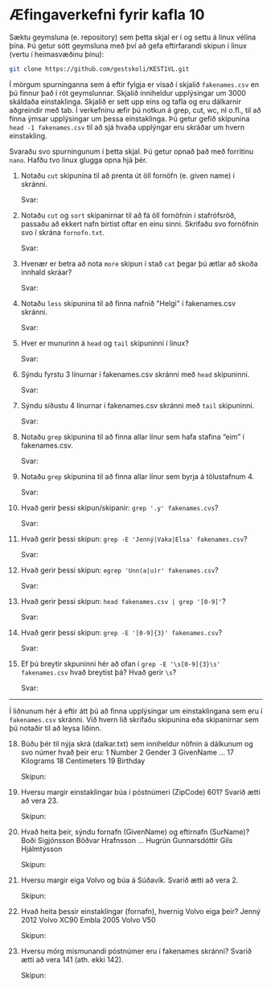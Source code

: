 # Æfingaverkefni fyrir kafla 10

Sæktu geymsluna (e. repository) sem þetta skjal er í og settu á linux vélina 
þína. Þú getur sótt geymsluna með því að gefa eftirfarandi skipun í linux 
(vertu í heimasvæðinu þínu): 
```bash
git clone https://github.com/gestskoli/KEST1VL.git
```

Í mörgum spurninganna sem á eftir fylgja er vísað í skjalið `fakenames.csv` en 
þú finnur það í rót geymslunnar. Skjalið inniheldur upplýsingar um 3000 
skáldaða einstaklinga. Skjalið er sett upp eins og tafla og eru dálkarnir 
aðgreindir með tab. Í verkefninu æfir þú notkun á grep, cut, wc, nl o.fl., 
til að finna ýmsar upplýsingar um þessa einstaklinga. Þú getur gefið 
skipunina `head -1 fakenames.csv` til að sjá hvaða upplýngar eru skráðar um 
hvern einstakling.

Svaraðu svo spurningunum í þetta skjal. Þú getur opnað það með forritinu `nano`. 
Hafðu tvo linux glugga opna hjá þér.

1. Notaðu `cut` skipunina til að prenta út öll fornöfn (e. given name) í 
skránni.
   
   Svar: 

2. Notaðu `cut` og `sort` skipanirnar til að fá öll fornöfnin í stafrófsröð, 
passaðu að ekkert nafn birtist oftar en einu sinni. Skrifaðu svo fornöfnin 
svo í skrána `fornofn.txt`.

    Svar: 

5. Hvenær er betra að nota `more` skipun í stað `cat` þegar þú ætlar að skoða 
innhald skráar?

    Svar: 

6. Notaðu `less` skipunina til að finna nafnið "Helgi" í fakenames.csv skránni.

    Svar: 

7. Hver er munurinn á `head` og `tail` skipuninni í linux?

    Svar: 

8. Sýndu fyrstu 3 línurnar í fakenames.csv skránni með `head` skipuninni.

    Svar: 

9.  Sýndu síðustu 4 línurnar í fakenames.csv skránni með `tail` skipuninni.

    Svar: 

10. Notaðu `grep` skipunina til að finna allar línur sem hafa stafina “eim” í 
fakenames.csv.

    Svar: 

11. Notaðu `grep` skipunina til að finna allar línur sem byrja á tölustafnum 4.

    Svar: 

12. Hvað gerir þessi skipun/skipanir: `grep '.y' fakenames.cvs`?

    Svar: 

13. Hvað gerir þessi skipun:  `grep -E 'Jenný|Vaka|Elsa' fakenames.csv`?

    Svar: 

14. Hvað gerir þessi skipun: `egrep 'Unn(a|u)r' fakenames.csv`?

    Svar: 

15. Hvað gerir þessi skipun: `head fakenames.csv | grep '[0-9]'`?

    Svar: 

16. Hvað gerir þessi skipun: `grep -E '[0-9]{3}' fakenames.csv`?

    Svar:

17. Ef þú breytir skpuninni hér að ofan í `grep -E '\s[0-9]{3}\s' fakenames.csv` 
hvað breytist þá? Hvað gerir `\s`?

    Svar:

--------------------------------------------------------------------------------

Í liðnunum hér á eftir átt þú að finna upplýsingar um einstaklingana sem eru í 
`fakenames.csv` skránni. Við hvern lið skrifaðu skipunina eða skipanirnar sem
þú notaðir til að leysa liðinn.

18. Búðu þér til nýja skrá (dalkar.txt) sem inniheldur nöfnin á dálkunum og 
svo númer hvað þeir eru:
        1  Number
        2  Gender
        3  GivenName
        ...
        17  Kilograms
        18  Centimeters
        19  Birthday

    Skipun: 

19. Hversu margir einstaklingar búa í póstnúmeri (ZipCode) 601? 
        Svarið ætti að vera 23.

    Skipun: 

20. Hvað heita þeir, sýndu fornafn (GivenName) og eftirnafn (SurName)?
        Boði    Sigjónsson
        Böðvar  Hrafnsson
        ...
        Hugrún  Gunnarsdóttir
        Gils    Hjálmtýsson

    Skipun: 

21. Hversu margir eiga Volvo og búa á Súðavík.
        Svarið ætti að vera 2.
    
    Skipun: 

22. Hvað heita þessir einstaklingar (fornafn), hvernig Volvo eiga þeir?
        Jenný   2012 Volvo XC90
        Embla   2005 Volvo V50

    Skipun: 

23. Hversu mörg mismunandi póstnúmer eru í fakenames skránni?
        Svarið ætti að vera 141 (ath. ekki 142).

    Skipun: 
